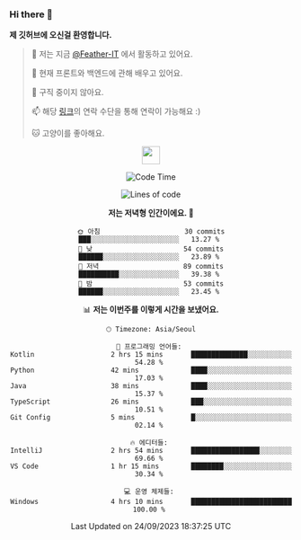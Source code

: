 ### Hi there 👋

**제 깃허브에 오신걸 환영합니다.**
 > 🔭 저는 지금 [@Feather-IT](https://www.github.com/Feather-IT) 에서 활동하고 있어요.
> 
 >  🌱 현재 프론트와 백엔드에 관해 배우고 있어요.
> 
 >  🚫 구직 중이지 않아요.
> 
 > 📫 해당 [링크](https://litt.ly/wh3nilvyou)의 연락 수단을 통해 연락이 가능해요 :)
>
 > 🐱 고양이를 좋아해요.

<div align="center"> 
 <a href="https://litt.ly/wh3nilvyou">
    <img src="https://github.githubassets.com/images/mona-loading-default.gif" width="32" />
 </a>

<!--START_SECTION:waka-->
![Code Time](http://img.shields.io/badge/Code%20Time-59%20hrs%2048%20mins-blue)

![Lines of code](https://img.shields.io/badge/%EC%A0%80%EB%8A%94%20%EC%97%AC%ED%83%9C%EA%B9%8C%EC%A7%80%20-309.2%20thousand%20%EC%A4%84%EC%9D%98%20%EC%BD%94%EB%93%9C%EB%A5%BC%20%EC%9E%91%EC%84%B1%ED%96%88%EC%96%B4%EC%9A%94.-blue)

**저는 저녁형 인간이에요. 🦉** 

```text
🌞 아침                     30 commits          ███░░░░░░░░░░░░░░░░░░░░░░   13.27 % 
🌆 낮　                     54 commits          ██████░░░░░░░░░░░░░░░░░░░   23.89 % 
🌃 저녁                     89 commits          ██████████░░░░░░░░░░░░░░░   39.38 % 
🌙 밤　                     53 commits          ██████░░░░░░░░░░░░░░░░░░░   23.45 % 
```


📊 **저는 이번주를 이렇게 시간을 보냈어요.** 

```text
🕑︎ Timezone: Asia/Seoul

💬 프로그래밍 언어들: 
Kotlin                   2 hrs 15 mins       ██████████████░░░░░░░░░░░   54.28 % 
Python                   42 mins             ████░░░░░░░░░░░░░░░░░░░░░   17.03 % 
Java                     38 mins             ████░░░░░░░░░░░░░░░░░░░░░   15.37 % 
TypeScript               26 mins             ███░░░░░░░░░░░░░░░░░░░░░░   10.51 % 
Git Config               5 mins              █░░░░░░░░░░░░░░░░░░░░░░░░   02.14 % 

🔥 에디터들: 
IntelliJ                 2 hrs 54 mins       █████████████████░░░░░░░░   69.66 % 
VS Code                  1 hr 15 mins        ████████░░░░░░░░░░░░░░░░░   30.34 % 

💻 운영 체제들: 
Windows                  4 hrs 10 mins       █████████████████████████   100.00 % 
```


 Last Updated on 24/09/2023 18:37:25 UTC
<!--END_SECTION:waka-->
</div>

